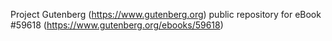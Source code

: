 Project Gutenberg (https://www.gutenberg.org) public repository for
eBook #59618 (https://www.gutenberg.org/ebooks/59618)
